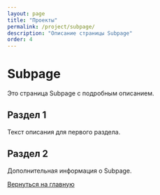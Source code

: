 ```yaml
---
layout: page
title: "Проекты"
permalink: /project/subpage/
description: "Описание страницы Subpage"
order: 4
---
```


# Subpage

Это страница Subpage с подробным описанием.

## Раздел 1
Текст описания для первого раздела.

## Раздел 2
Дополнительная информация о Subpage.

[Вернуться на главную](/)
